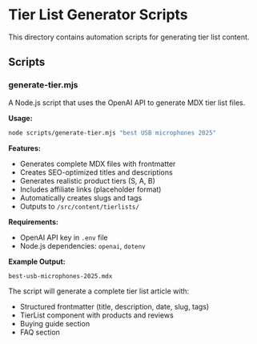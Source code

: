 # Tier List Generator Scripts

This directory contains automation scripts for generating tier list content.

## Scripts

### generate-tier.mjs

A Node.js script that uses the OpenAI API to generate MDX tier list files.

**Usage:**
```bash
node scripts/generate-tier.mjs "best USB microphones 2025"
```

**Features:**
- Generates complete MDX files with frontmatter
- Creates SEO-optimized titles and descriptions
- Generates realistic product tiers (S, A, B)
- Includes affiliate links (placeholder format)
- Automatically creates slugs and tags
- Outputs to `/src/content/tierlists/`

**Requirements:**
- OpenAI API key in `.env` file
- Node.js dependencies: `openai`, `dotenv`

**Example Output:**
```
best-usb-microphones-2025.mdx
```

The script will generate a complete tier list article with:
- Structured frontmatter (title, description, date, slug, tags)
- TierList component with products and reviews
- Buying guide section
- FAQ section
